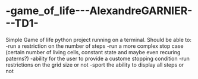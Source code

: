# -game_of_life---AlexandreGARNIER---TD1-

Simple Game of life python project running on a terminal.
Should be able to:
-run a restriction on the number of steps
-run a more complex stop case (certain number of living cells, constant state and maybe even recuring paterns?)
-ability for the user to provide a custome stopping condition
-run restrictions on the grid size or not
-sport the ability to display all steps or not
